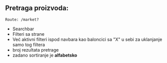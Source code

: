 ## Pretraga proizvoda:
```Route: /market?```

- Searchbar
- Filteri sa strane
- Već aktivni filteri ispod navbara kao baloncici sa "X" u sebi za uklanjanje samo tog filtera
- broj rezultata pretrage
- zadano sortiranje je **alfabetsko**